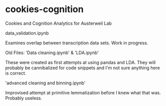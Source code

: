 # cookies-cognition
Cookies and Cognition Analytics for Austerweil Lab

data_validation.ipynb

Examines overlap between transcription data sets. Work in progress.


Old Files: 'Data cleaning.ipynb' & 'LDA.ipynb'

These were created as first attempts at using pandas and LDA. They will probably be cannibalized for code snippets and I'm not sure anything here is correct.


'advanced cleaning and binning.ipynb'

Improvised attempt at primitive lemmatization before I knew what that was. Probably useless.